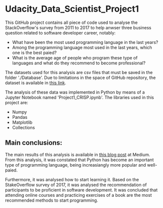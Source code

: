 # Udacity_Data_Scientist_Project1

This GitHub project contains all piece of code used to analyse the StackOverflow's survey from 2011 to 2017 to help anwser three business question related to software developer career, notably:

  * What have been the most used programming language in the last years?
  * Among the programming language most used in the last years, which one is the best paied?
  * What is the average age of people who program these type of languages and what do they recommend to become professional?
  
The datasets used for this analysis are csv files that must be saved in the folder './Database'. Due to limitations in the space of GitHub repository, the dataset is available in [this link](https://insights.stackoverflow.com/survey). 

The analysis of these data was implemented in Python by means of a Jupyter Notebook named 'Project1_CRISP.ipynb'. The libraries used in this project are:
  * Numpy
  * Pandas
  * Matplotlib
  * Collections
  
## Main conclusions:
The main results of this analysis is available in [this blog post](https://daniyamashita.medium.com/how-to-integrate-into-the-fast-digital-transformation-6f4df8856be1) at Medium.
From this analysis, it was constated that Python has become an important type of programming language, being increasiangly more popular and well-paied.

Furthermore, it was analysed how to start learning it. Based on the StakeOverflow survey of 2017, it was analysed the recommendation of participants to be proficient in software development. It was concluded that attending online courses and practicing exercises of a book are the most recommended methods to start programming.
